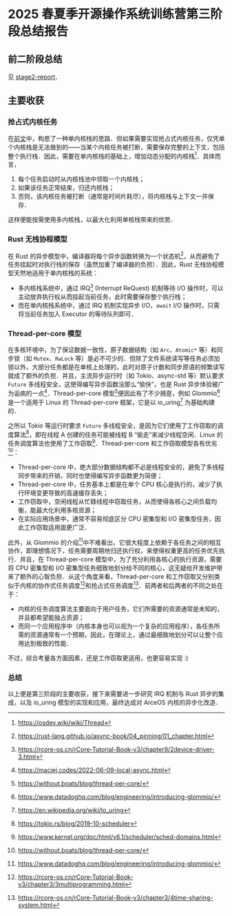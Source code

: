 # 2025 春夏季开源操作系统训练营第三阶段总结报告

## 前二阶段总结

见 [stage2-report](./stage2-report.md)．

## 主要收获

### 抢占式内核任务

在[前文](./2025spring-rust-based-os-comp-stage2-report-loichyan.md)中，构思了一种单内核栈的思路．但如果需要实现抢占式内核任务，仅凭单个内核栈是无法做到的——当某个内核任务被打断，需要保存完整的上下文，包括整个执行栈．因此，需要在单内核栈的基础上，增加动态分配的内核栈[^1]．具体而言，

1. 每个任务启动时从内核栈池中领取一个内核栈；
2. 如果该任务正常结束，归还内核栈；
3. 否则，该内核任务被打断（通常是时间片耗尽），将内核栈与上下文一并保存．

这样便能按需使用多内核栈，以最大化利用单核栈带来的优势．

### Rust 无栈协程模型

在 Rust 的异步模型中，编译器将每个异步函数转换为一个状态机[^2]，从而避免了任务挂起时对执行栈的保存（虽然加重了编译器的负担）．因此，Rust 无栈协程模型天然地适用于单内核栈的系统：

- 多内核栈系统中，通过 IRQ[^3] (Interrupt ReQuest) 机制等待 I/O 操作时，可以主动放弃执行权从而挂起当前任务，此时需要保存整个执行栈；
- 而在单内核栈系统中，通过 IRQ 机制实现异步 I/O，`await` I/O 操作时，只需将当前任务加入 Executor 的等待队列即可．

### Thread-per-core 模型

在多核环境中，为了保证数据一致性，原子数据结构（如 `Arc`、`Atomic*` 等）和同步锁（如 `Mutex`、`RwLock` 等）是必不可少的．但除了文件系统读写等任务必须加锁以外，大部分任务都是在单核上处理的，此时对原子计数和同步原语的频繁读写就成了额外的负担．并且，主流异步运行时（如 Tokio、async-std 等）默认要求 `Future` 多线程安全，这使得编写异步函数没那么“愉快”，也是 Rust 异步体验被广为诟病的一点[^4]．Thread-per-core 模型[^5]便因此有了不少拥趸，例如 Glommio[^6] 是一个适用于 Linux 的 Thread-per-core 框架，它是以 io_uring[^7] 为基础构建的．

之所以 Tokio 等运行时要求 `Future` 多线程安全，是因为它们使用了工作窃取的调度算法[^8]，即在线程 A 创建的任务可能被线程 B “偷走”来减少线程空闲．Linux 的任务调度算法也使用了工作窃取[^9]．Thread-per-core 和工作窃取模型各有优劣[^5]：

- Thread-per-core 中，绝大部分数据结构都不必是线程安全的，避免了多线程同步带来的开销，同时也使得编写异步函数更为简便；
- Thread-per-core 中，任务基本上都是在单个 CPU 核心是执行的，减少了执行环境变更导致的高速缓存丢失；
- 工作窃取中，空闲线程从忙碌线程中窃取任务，从而使得各核心之间负载均衡，能最大化利用多核资源；
- 在实际应用场景中，通常不容易彻底区分 CPU 密集型和 I/O 密集型任务，因此工作窃取适用面更广泛．

此外，从 Glommio 的介绍[^6]中不难看出，它很大程度上依赖于各任务之间的相互协作，即理想情况下，任务需要周期地归还执行权，来使得权重更高的任务优先执行．并且，在 Thread-per-core 模型中，为了充分利用各核心的执行资源，需要将 CPU 密集型和 I/O 密集型任务细致地划分给不同的核心，这无疑给开发维护带来了额外的心智负担．从这个角度来看，Thread-per-core 和工作窃取又分别类似于内核的协作式任务调度[^10]和抢占式任务调度[^11]．前两者和后两者的不同之处在于：

- 内核的任务调度算法主要面向于用户任务，它们所需要的资源通常是未知的，并且都希望能独占资源；
- 而同一个应用程序中（内核本身也可以视为一个复杂的应用程序），各任务所需的资源通常有一个预期，因此，在理论上，通过最细致地划分可以让整个应用达到极致的性能．

不过，综合考量各方面因素，还是工作窃取更适用，也更容易实现 :)

### 总结

以上便是第三阶段的主要收获，接下来需要进一步研究 IRQ 机制与 Rust 异步的集成，以及 io_uring 模型的实现和应用，最终达成对 ArceOS 内核的异步化改造．

<!-- dprint-ignore-start -->
[^1]: <https://osdev.wiki/wiki/Thread>
[^2]: <https://rust-lang.github.io/async-book/04_pinning/01_chapter.html>
[^3]: <https://rcore-os.cn/rCore-Tutorial-Book-v3/chapter9/2device-driver-3.html>
[^4]: <https://maciej.codes/2022-06-09-local-async.html>
[^5]: <https://without.boats/blog/thread-per-core/>
[^6]: <https://www.datadoghq.com/blog/engineering/introducing-glommio/>
[^7]: <https://en.wikipedia.org/wiki/Io_uring>
[^8]: <https://tokio.rs/blog/2019-10-scheduler>
[^9]: <https://www.kernel.org/doc/html/v6.1/scheduler/sched-domains.html>
[^10]: <https://rcore-os.cn/rCore-Tutorial-Book-v3/chapter3/3multiprogramming.html>
[^11]: <https://rcore-os.cn/rCore-Tutorial-Book-v3/chapter3/4time-sharing-system.html>
